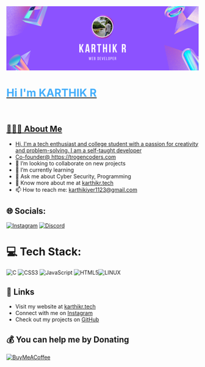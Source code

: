 
 <a href="https://karthikr.tech" target="_blank">
        <img src="banner.png" alt="Clickable Image">
<h1 style="color: #44AEFB;">Hi I'm KARTHIK R </h1>
<br>

## 👨🏻‍💻 About Me
- Hi, I'm a tech enthusiast and college student with a passion for creativity and problem-solving. I am a self-taught developer
- Co-founder@ https://trogencoders.com
- 👯 I’m looking to collaborate on new projects
- 🌱 I’m currently learning
- 💬 Ask me about Cyber Security, Programming 
- 📄 Know more about me at [karthikr.tech](https://karthikr.tech)
- 📫 How to reach me: [karthikiyer1123@gmail.com](mailto:karthikiyer1123@gmail.com)

## 🌐 Socials:
[![Instagram](https://img.shields.io/badge/Instagram-%23E4405F.svg?logo=Instagram&logoColor=white)](https://www.instagram.com/karthikr.tech_/) [![Discord](https://img.shields.io/badge/Discord-%235865F2.svg?logo=Discord&logoColor=white)](https://discord.com/invite/ChmYRUHGjC) 

# 💻 Tech Stack:
![C](https://img.shields.io/badge/c-%2300599C.svg?style=for-the-badge&logo=c&logoColor=white) ![CSS3](https://img.shields.io/badge/css3-%231572B6.svg?style=for-the-badge&logo=css3&logoColor=white) ![JavaScript](https://img.shields.io/badge/javascript-%23323330.svg?style=for-the-badge&logo=javascript&logoColor=%23F7DF1E) ![HTML5](https://img.shields.io/badge/html5-%23E34F26.svg?style=for-the-badge&logo=html5&logoColor=white)![LINUX](https://img.shields.io/badge/Linux-FCC624?style=for-the-badge&logo=linux&logoColor=black)

## 🔗 Links
- Visit my website at [karthikr.tech](https://karthikr.tech)
- Connect with me on [Instagram](https://www.instagram.com/karthikr.tech/)
- Check out my projects on [GitHub](https://github.com/TAKI-KARTHIK)
  
## 💰 You can help me by Donating
[![BuyMeACoffee](https://img.shields.io/badge/Buy%20Me%20a%20Coffee-ffdd00?style=for-the-badge&logo=buy-me-a-coffee&logoColor=black)](https://www.buymeacoffee.com/karthikr)
